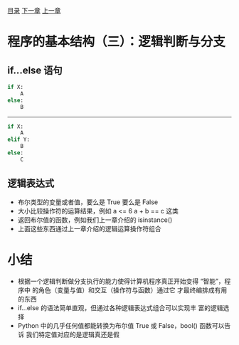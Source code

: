 [目录](README.md)   [下一章](python-1005.md)    [上一章](python-1003.md)

# 程序的基本结构（三）：逻辑判断与分支

## if...else 语句
```python
if X:
    A
else:
    B
```
---
```python
if X:
    A
elif Y:
    B
else:
    C
```
## 逻辑表达式
-  布尔类型的变量或者值，要么是 True 要么是 False
-  大小比较操作符的运算结果，例如 a <= 6 a + b == c 这类
-  返回布尔值的函数，例如我们上一章介绍的 isinstance()
-  上面这些东西通过上一章介绍的逻辑运算操作符组合

# 小结
* 根据一个逻辑判断做分支执行的能力使得计算机程序真正开始变得    “智能”，程序中   的角色（变量与值）和交互（操作符与函数）通过它    才最终编排成有用的东西
* if...else 的语法简单直观，但通过各种逻辑表达式组合可以实现丰   富的逻辑选择
* Python 中的几乎任何值都能转换为布尔值 True 或 False，bool()   函数可以告诉   我们特定值对应的是逻辑真还是假